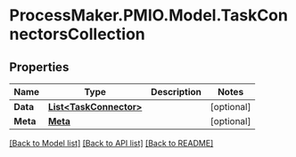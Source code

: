 # ProcessMaker.PMIO.Model.TaskConnectorsCollection
## Properties

Name | Type | Description | Notes
------------ | ------------- | ------------- | -------------
**Data** | [**List&lt;TaskConnector&gt;**](TaskConnector.md) |  | [optional] 
**Meta** | [**Meta**](Meta.md) |  | [optional] 

[[Back to Model list]](../README.md#documentation-for-models) [[Back to API list]](../README.md#documentation-for-api-endpoints) [[Back to README]](../README.md)

